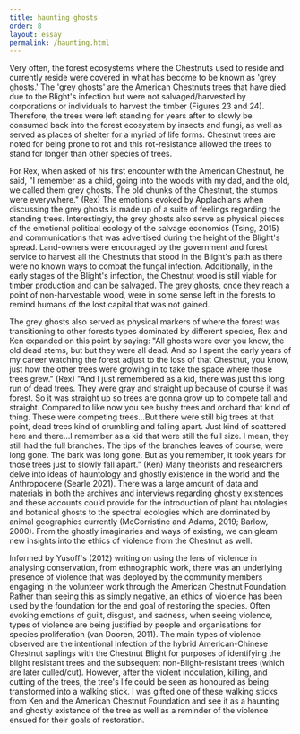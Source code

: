 ```yaml
---
title: haunting ghosts
order: 8
layout: essay
permalink: /haunting.html
---
```


Very often, the forest ecosystems where the Chestnuts used to reside and currently reside were covered in what has become to be known as 'grey ghosts.' The 'grey ghosts' are the American Chestnuts trees that have died due to the Blight's infection but were not salvaged/harvested by corporations or individuals to harvest the timber (Figures 23 and 24). Therefore, the trees were left standing for years after to slowly be consumed back into the forest ecosystem by insects and fungi, as well as served as places of shelter for a myriad of life forms. Chestnut trees are noted for being prone to rot and this rot-resistance allowed the trees to stand for longer than other species of trees. 

For Rex, when asked of his first encounter with the American Chestnut, he said,
"I remember as a child, going into the woods with my dad, and the old, we called them grey ghosts. The old chunks of the Chestnut, the stumps were everywhere." (Rex)
The emotions evoked by Applachians when discussing the grey ghosts is made up of a suite of feelings regarding the standing trees. Interestingly, the grey ghosts also serve as physical pieces of the emotional political ecology of the salvage economics (Tsing, 2015) and communications that was advertised during the height of the Blight's spread. Land-owners were encouraged by the government and forest service to harvest all the Chestnuts that stood in the Blight's path as there were no known ways to combat the fungal infection. Additionally, in the early stages of the Blight's infection, the Chestnut wood is still viable for timber production and can be salvaged. The grey ghosts, once they reach a point of non-harvestable wood, were in some sense left in the forests to remind humans of the lost capital that was not gained.

The grey ghosts also served as physical markers of where the forest was transitioning to other forests types dominated by different species, Rex and Ken expanded on this point by saying:
"All ghosts were ever you know, the old dead stems, but but they were all dead. And so I spent the early years of my career watching the forest adjust to the loss of that Chestnut, you know, just how the other trees were growing in to take the space where those trees grew." (Rex)
"And I just remembered as a kid, there was just this long run of dead trees. They were gray and straight up because of course it was forest. So it was straight up so trees are gonna grow up to compete tall and straight. Compared to like now you see bushy trees and orchard that kind of thing. These were competing trees...But there were still big trees at that point, dead trees kind of crumbling and falling apart. Just kind of scattered here and there...I remember as a kid that were still the full size. I mean, they still had the full branches. The tips of the branches leaves of course, were long gone. The bark was long gone. But as you remember, it took years for those trees just to slowly fall apart." (Ken)
Many theorists and researchers delve into ideas of hauntology and ghostly existence in the world and the Anthropocene (Searle 2021). There was a large amount of data and materials in both the archives and interviews regarding ghostly existences and these accounts could provide for the introduction of plant hauntologies and botanical ghosts to the spectral ecologies which are dominated by animal geographies currently (McCorristine and Adams, 2019; Barlow, 2000). From the ghostly imaginaries and ways of existing, we can gleam new insights into the ethics of violence from the Chestnut as well. 

Informed by Yusoff's (2012) writing on using the lens of violence in analysing conservation, from ethnographic work, there was an underlying presence of violence that was deployed by the community members engaging in the volunteer work through the American Chestnut Foundation. Rather than seeing this as simply negative, an ethics of violence has been used by the foundation for the end goal of restoring the species. Often evoking emotions of guilt, disgust, and sadness, when seeing violence, types of violence are being justified by people and organisations for species proliferation (van Dooren, 2011). The main types of violence observed are the intentional infection of the hybrid American-Chinese Chestnut saplings with the Chestnut Blight for purposes of identifying the blight resistant trees and the subsequent non-Blight-resistant trees (which are later culled/cut). However, after the violent inoculation, killing, and cutting of the trees, the tree's life could be seen as honoured as being transformed into a walking stick. I was gifted one of these walking sticks from Ken and the American Chestnut Foundation and see it as a haunting and ghostly existence of the tree as well as a reminder of the violence ensued for their goals of restoration.
